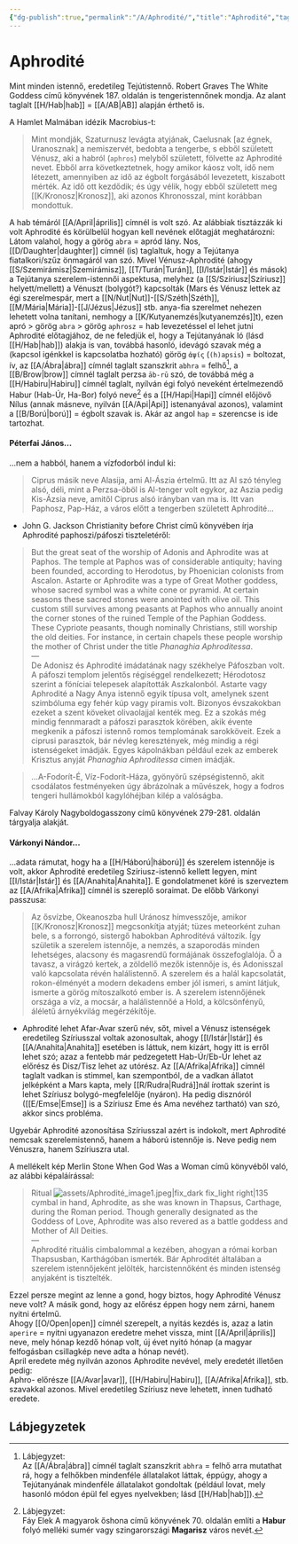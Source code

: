 ```yaml
---
{"dg-publish":true,"permalink":"/A/Aphrodité/","title":"Aphrodité","tags":["Englishtexttranslated"],"created":"2025-07-29T22:30","updated":"2025-09-20T02:01"}
---
```



# Aphrodité

Mint minden istennő, eredetileg Tejútistennő. Robert Graves The White Goddess című könyvének 187. oldalán is tengeristennőnek mondja. Az alant taglalt [[H/Hab\|hab]] = [[A/AB\|AB]] alapján érthető is.  

A Hamlet Malmában idézik Macrobius-t:  
> Mint mondják, Szaturnusz levágta atyjának, Caelusnak \[az égnek, Uranosznak\] a nemiszervét, bedobta a tengerbe, s ebből született Vénusz, aki a habról (`aphros`) melyből született, fölvette az Aphrodité nevet. Ebből arra következtetnek, hogy amikor káosz volt, idő nem létezett, amennyiben az idő az égbolt forgásából levezetett, kiszabott mérték. Az idő ott kezdődik; és úgy vélik, hogy ebből született meg [[K/Kronosz\|Kronosz]], aki azonos Khronosszal, mint korábban mondottuk.  

A hab témáról [[A/April\|április]] címnél is volt szó. Az alábbiak tisztázzák ki volt Aphrodité és körülbelül hogyan kell nevének előtagját meghatározni:  
Látom valahol, hogy a görög `abra` = apród lány. Nos, [[D/Daughter\|daughter]] címnél (is) taglaltuk, hogy a Tejútanya fiatalkori/szűz önmagáról van szó. Mivel Vénusz-Aphrodité (ahogy [[S/Szemirámisz\|Szemirámisz]], [[T/Turán\|Turán]], [[I/Istár\|Istár]] és mások) a Tejútanya szerelem-istennői aspektusa, melyhez (a [[S/Szíriusz\|Szíriusz]] helyett/mellett) a Vénuszt (bolygót?) kapcsolták (Mars és Vénusz lettek az égi szerelmespár, mert a [[N/Nut\|Nut]]-[[S/Széth\|Széth]], [[M/Mária\|Mária]]-[[J/Jézus\|Jézus]] stb. anya-fia szerelmet nehezen lehetett volna tanítani, nemhogy a [[K/Kutyanemzés\|kutyanemzés]]t), ezen apró > görög `abra` > görög `aphrosz` = hab levezetéssel el lehet jutni Aphrodité előtagjához, de ne feledjük el, hogy a Tejútanyának ló (lásd [[H/Hab\|hab]]) alakja is van, továbbá hasonló, idevágó szavak még a (kapcsol igénkkel is kapcsolatba hozható) görög `ἀψίς` (`(h)apsis`) = boltozat, ív, az [[A/Ábra\|ábra]] címnél taglalt szanszkrit `abhra` = felhő[^1], a [[B/Brow\|brow]] címnél taglalt perzsa `āb-rū` szó, de továbbá még a [[H/Habiru\|Habiru]] címnél taglalt, nyílván égi folyó neveként értelmezendő Habur (Hab-Úr, Ha-Bor) folyó neve[^2] és a [[H/Hapi\|Hapi]] címnél előjövő Nílus (annak másneve, nyilván [[A/Api\|Api]] istenanyával azonos), valamint a [[B/Ború\|ború]] = égbolt szavak is. Akár az angol `hap` = szerencse is ide tartozhat.  

#### Péterfai János...  

...nem a habból, hanem a vízfodorból indul ki:  
> Ciprus másik neve Alasija, ami Al-Ászia értelmű. Itt az Al szó tényleg alsó, déli, mint a Perzsa-öböl is Al-tenger volt egykor, az Aszia pedig Kis-Ázsia neve, amitől Ciprus alsó irányban van ma is. Itt van Paphosz, Pap-Ház, a város előtt a tengerben született Aphrodité...  
- John G. Jackson Christianity before Christ című könyvében írja Aphrodité paphoszi/páfoszi tiszteletéről:  
> But the great seat of the worship of Adonis and Aphrodite was at Paphos. The temple at Paphos was of considerable antiquity; having been founded, according to Herodotus, by Phoenician colonists from Ascalon. Astarte or Aphrodite was a type of Great Mother goddess, whose sacred symbol was a white cone or pyramid. At certain seasons these sacred stones were anointed with olive oil. This custom still survives among peasants at Paphos who annually anoint the corner stones of the ruined Temple of the Paphian Goddess. These Cypriote peasants, though nominally Christians, still worship the old deities. For instance, in certain chapels these people worship the mother of Christ under the title *Phanaghia Aphroditessa*.  
> —  
> De Adonisz és Aphrodité imádatának nagy székhelye Páfoszban volt. A páfoszi templom jelentős régiséggel rendelkezett; Hérodotosz szerint a föníciai telepesek alapították Aszkalonból. Astarte vagy Aphrodité a Nagy Anya istennő egyik típusa volt, amelynek szent szimbóluma egy fehér kúp vagy piramis volt. Bizonyos évszakokban ezeket a szent köveket olivaolajjal kenték meg. Ez a szokás még mindig fennmaradt a páfoszi parasztok körében, akik évente megkenik a páfoszi istennő romos templomának sarokköveit. Ezek a ciprusi parasztok, bár névleg keresztények, még mindig a régi istenségeket imádják. Egyes kápolnákban például ezek az emberek Krisztus anyját *Phanaghia Aphroditessa* címen imádják. 

> ...A-Fodorít-É, Víz-Fodorít-Háza, gyönyörű szépségistennő, akit csodálatos festményeken úgy ábrázolnak a művészek, hogy a fodros tengeri hullámokból kagylóhéjban kilép a valóságba.  

Falvay Károly Nagyboldogasszony című könyvének 279-281. oldalán tárgyalja alakját.  

#### Várkonyi Nándor...

...adata rámutat, hogy ha a [[H/Háború\|háború]] és szerelem istennője is volt, akkor Aphrodité eredetileg Szíriusz-istennő kellett legyen, mint [[I/Istár\|Istár]] és [[A/Anahita\|Anahita]]. E gondolatmenet köré is szerveztem az [[A/Afrika\|Afrika]] címnél is szereplő soraimat. De előbb Várkonyi passzusa:  
> Az ősvízbe, Okeanoszba hull Uránosz hímvesszője, amikor [[K/Kronosz\|Kronosz]] megcsonkítja atyját; tüzes meteorként zuhan bele, s a forrongó, sistergő habokban Aphroditévá változik. Így születik a szerelem istennője, a nemzés, a szaporodás minden lehetséges, alacsony és magasrendű formájának összefoglalója. Ő a tavasz, a virágzó kertek, a zöldellő mezők istennője is, és Adonisszal való kapcsolata révén halálistennő. A szerelem és a halál kapcsolatát, rokon-élményét a modern dekadens ember jól ismeri, s amint látjuk, ismerte a görög mítoszalkotó ember is. A szerelem istennőjének országa a víz, a mocsár, a halálistennőé a Hold, a kölcsönfényű, áléletű árnyékvilág megérzékítője.  
- Aphrodité lehet Afar-Avar szerű név, sőt, mivel a Vénusz istenségek eredetileg Szíriusszal voltak azonosultak, ahogy [[I/Istár\|Istár]] és [[A/Anahita\|Anahita]] esetében is láttuk, nem kizárt, hogy itt is erről lehet szó; azaz a fentebb már pedzegetett Hab-Úr/Eb-Úr lehet az előrész és Disz/Tisz lehet az utórész. Az [[A/Afrika\|Afrika]] címnél taglalt vadkan is stimmel, kan szempontból, de a vadkan állatot jelképként a Mars kapta, mely [[R/Rudra\|Rudrá]]nál írottak szerint is lehet Szíriusz bolygó-megfelelője (nyáron). Ha pedig disznóról ([[E/Emse\|Emse]] is a Szíriusz Eme és Ama nevéhez tartható) van szó, akkor sincs probléma.

Ugyebár Aphrodité azonosítása Szíriusszal azért is indokolt, mert Aphrodité nemcsak szerelemistennő, hanem a háború istennője is. Neve pedig nem Vénuszra, hanem Szíriuszra utal.  

A mellékelt kép Merlin Stone When God Was a Woman című könyvéből való, az alábbi képaláírással:  
> Ritual ![assets/Aphrodité_image1.jpeg|fix_dark fix_light right|135](/img/user/A/assets/Aphrodit%C3%A9_image1.jpeg)cymbal in hand, Aphrodite, as she was known in Thapsus, Carthage, during the Roman period. Though generally designated as the Goddess of Love, Aphrodite was also revered as a battle goddess and Mother of All Deities.  
> —  
> Aphrodité rituális cimbalommal a kezében, ahogyan a római korban Thapsusban, Karthágóban ismerték. Bár Aphroditét általában a szerelem istennőjeként jelölték, harcistennőként és minden istenség anyjaként is tisztelték.  

  
Ezzel persze megint az lenne a gond, hogy biztos, hogy Aphrodité Vénusz neve volt? A másik gond, hogy az előrész éppen hogy nem zárni, hanem nyitni értelmű.  
Ahogy [[O/Open\|open]] címnél szerepelt, a nyitás kezdés is, azaz a latin `aperire` = nyitni ugyanazon eredetre mehet vissza, mint [[A/April\|április]] neve, mely hónap kezdő hónap volt, új évet nyitó hónap (a magyar felfogásban csillagkép neve adta a hónap nevét).  
April eredete még nyilván azonos Aphrodite nevével, mely eredetét illetően pedig:  
Aphro- előrésze [[A/Avar\|avar]], [[H/Habiru\|Habiru]], [[A/Afrika\|Afrika]], stb. szavakkal azonos. Mivel eredetileg Szíriusz neve lehetett, innen tudható eredete.  

## Lábjegyzetek

[^1]: Lábjegyzet:  
Az [[A/Ábra\|ábra]] címnél taglalt szanszkrit `abhra` = felhő arra mutathat rá, hogy a felhőkben mindenféle állatalakot láttak, éppúgy, ahogy a Tejútanyának mindenféle állatalakot gondoltak (például lovat, mely hasonló módon épül fel egyes nyelvekben; lásd [[H/Hab\|hab]]).  

[^2]: Lábjegyzet:  
Fáy Elek A magyarok őshona című könyvének 70. oldalán említi a **Habur** folyó melléki sumér vagy szingarországi **Magarisz** város nevét.  